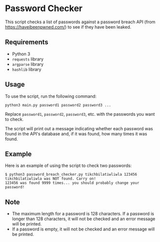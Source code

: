 # Password Checker

This script checks a list of passwords against a password breach API (from https://haveibeenpwned.com/) to see if they have been leaked.

## Requirements
- Python 3
- `requests` library
- `argparse` library
- `hashlib` library

## Usage

To use the script, run the following command:

```
python3 main.py password1 password2 password3 ...
```

Replace `password1`, `password2`, `password3`, etc. with the passwords you want to check.

The script will print out a message indicating whether each password was found in the API's database and, if it was found, how many times it was found.

## Example

Here is an example of using the script to check two passwords:

```
$ python3 password_breach_checker.py tikchbilatiwliwla 123456
tikchbilatiwliwla was NOT found. Carry on!
123456 was found 9999 times... you should probably change your password!
```

## Note
- The maximum length for a password is 128 characters. If a password is longer than 128 characters, it will not be checked and an error message will be printed.
- If a password is empty, it will not be checked and an error message will be printed.
